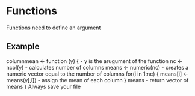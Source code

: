 # Functions
  Functions need to define an argument 
## Example 
  columnmean <- function (y) {          - y is the arugument of the function
      nc <- ncol(y)                     - calculates number of columns
      means <- numeric(nc)              - creates a numeric vector equal to the number of columns
      for(i in 1:nc) {
        means[i] <- means(y[,i])        - assign the mean of each column
      }
      means                             - return vector of means
}
  Always save your file
